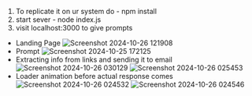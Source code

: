1. To replicate it on ur system do - npm install
2. start sever - node index.js
3. visit localhost:3000 to give prompts

- Landing Page
![Screenshot 2024-10-26 121908](https://github.com/user-attachments/assets/2e450e28-be35-43f0-b828-121ceb9869ec)
- Prompt 
![Screenshot 2024-10-25 172125](https://github.com/user-attachments/assets/8a3d60db-0a42-4e8f-afcb-8a8bd9aadaab)
- Extracting info from links and sending it to email
![Screenshot 2024-10-26 030129](https://github.com/user-attachments/assets/63e79f03-9a48-4bc3-9209-d2f73858a5f2)
![Screenshot 2024-10-26 025453](https://github.com/user-attachments/assets/7d3b4a07-a105-4600-87db-be7c3193e50c)
- Loader animation before actual response comes
![Screenshot 2024-10-26 024532](https://github.com/user-attachments/assets/296afc0a-26ca-4945-81cb-a752f64cf6c6)
![Screenshot 2024-10-26 024546](https://github.com/user-attachments/assets/cc665678-eb52-4ca2-8fde-bc4c699128d9)
